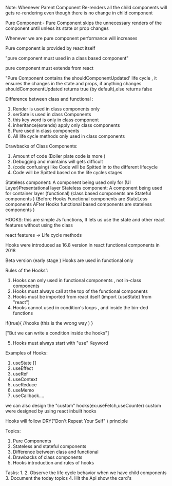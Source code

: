 
Note: Whenever Parent Component  Re-renders all the child components will gets  re-rendering even though there is no change in child component

Pure Component:- Pure Component skips the unnecessary renders of the component until unless its state or prop changes

Whenever we are pure component performance will  increases

Pure component is provided by react itself

"pure component must used in a class based component"

pure component must extends from react

"Pure Component contains the shouldComponentUpdated' life cycle , it ensures the changes in the state and props, if anything changes shouldComponentUpdated returns true (by default),else returns false

Difference between class and functional :

1. Render is used in class components only 
2. serSate is used in class Components 
3. this key word is only in class component
4. inheritance(extends) apply only class components 
5. Pure used in class components 
6. All life cycle methods only used in class components 

Drawbacks of Class Components:

1. Amount of code (Boiler plate code is more )
2. Debugging and maintains will gets difficult
3. (code confusing) like  Code will be Spitted in to the  different lifecycle
4. Code will be  Spitted based on the life cycles stages

Stateless component: A component being used only for (UI Layer)Presentational layer 
Stateless component: A component being used for container layer (functional)
(class based  components  are Stateful components  )
(Before Hooks Functional   components  are StateLess components 
AFter Hooks functional based components are stateless components )


HOOKS: this are simple Js functions, It lets us use the state and other react features without using the class

react features -> Life cycle methods

Hooks were introduced as  16.8 version in react functional components in 2018

Beta version (early stage )
Hooks are used in functional only

Rules of the Hooks':
1. Hooks can only used in functional components , not in-class components
2. Hooks must always call at the top of the functional components
3. Hooks must be imported from react itself (import {useState} from "react")
4. Hooks cannot used in condition's loops , and inside the bin-ded functions


if(true){
    //hooks (this is the wrong way )
}

["But we can write a condition inside the hooks"]

5. Hooks must always start with "use" Keyword


Examples of Hooks:
1. useState []
2. useEffect
3. useRef
4. useContext
5. useReduce 
6. useMemo
7. useCallback....

we can also design the "custom" hooks(ex:useFetch,useCounter)
custom were designed by using react inbuilt hooks 

 Hooks will follow DRY("Don't Repeat Your Self" ) principle

 Topics:
 1. Pure Components 
 2. Stateless and stateful components
 3. Difference between class and functional
 4. Drawbacks of class components
 5. Hooks introduction and rules of hooks

 Tasks:
 1. 
 2. Observe the life cycle behavior when we have child components
 3. Document the today topics
 4. Hit the Api show the card's
 